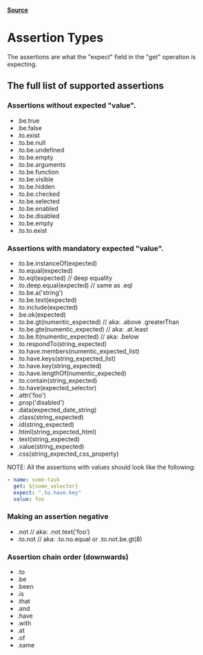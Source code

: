 **[Source](./docs/4-Assertions.html)**

# Assertion Types

The assertions are what the "expect" field in the "get" operation is expecting.

## The full list of supported assertions


### Assertions without expected "value".

- .be.true
- .be.false
- .to.exist
- .to.be.null
- .to.be.undefined
- .to.be.empty
- .to.be.arguments
- .to.be.function
- .to.be.visible
- .to.be.hidden
- .to.be.checked
- .to.be.selected
- .to.be.enabled
- .to.be.disabled
- .to.be.empty
- .to.to.exist


### Assertions with **mandatory** expected "value".

- .to.be.instanceOf(expected)
- .to.equal(expected)
- .to.eql(expected)               // deep equality
- .to.deep.equal(expected)        // same as .eql
- .to.be.a('string')
- .to.be.text(expected)
- .to.include(expected)
- .be.ok(expected)
- .to.be.gt(numentic_expected)    // aka: .above .greaterThan
- .to.be.gte(numentic_expected)   // aka: .at.least
- .to.be.lt(numentic_expected)    // aka: .below
- .to.respondTo(string_expected)
- .to.have.members(numentic_expected_list)
- .to.have.keys(string_expected_list)
- .to.have.key(string_expected)
- .to.have.lengthOf(numentic_expected)
- .to.contain(string_expected)
- .to.have(expected_selector)
- .attr('foo')
- .prop('disabled')
- .data(expected_date_string)
- .class(string_expected)
- .id(string_expected)
- .html(string_expected_html)
- .text(string_expected)
- .value(string_expected)
- .css(string_expected_css_property)

<!-- # TODO: Implement expected value!!! -->
<!-- - .css(string_expected_css_property, string_expected_css_property_value) -->

NOTE: All the assertions with values should look like the following:

```yaml
- name: some-task
  get: ${some_selector}
  expect: ".to.have.key"
  value: foo
```

### Making an assertion negative

- .not                            // aka: .not.text('foo')
- .to.not                         // aka: .to.no.equal or .to.not.be.gt(8)


### Assertion chain order (downwards)

- .to
- .be
- .been
- .is
- .that
- .and
- .have
- .with
- .at
- .of
- .same
